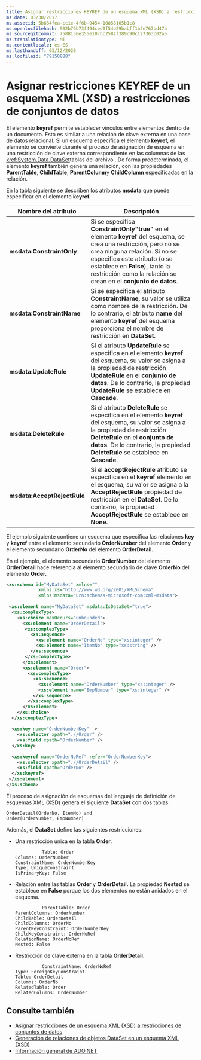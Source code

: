 ```yaml
---
title: Asignar restricciones KEYREF de un esquema XML (XSD) a restricciones de conjuntos de datos
ms.date: 03/30/2017
ms.assetid: 5b634fea-cc1e-4f6b-9454-10858105b1c8
ms.openlocfilehash: 902b79b73f494ced0f54b29babff1b2e767bd47a
ms.sourcegitcommit: 7588136e355e10cbc2582f389c90c127363c02a5
ms.translationtype: MT
ms.contentlocale: es-ES
ms.lasthandoff: 03/12/2020
ms.locfileid: "79150888"
---
```

# <a name="map-keyref-xml-schema-xsd-constraints-to-dataset-constraints"></a>Asignar restricciones KEYREF de un esquema XML (XSD) a restricciones de conjuntos de datos
El elemento **keyref** permite establecer vínculos entre elementos dentro de un documento. Esto es similar a una relación de clave externa en una base de datos relacional. Si un esquema especifica el elemento **keyref,** el elemento se convierte durante el proceso de asignación de esquema en una restricción de clave externa correspondiente en las columnas de las <xref:System.Data.DataSet>tablas del archivo . De forma predeterminada, el elemento **keyref** también genera una relación, con las propiedades **ParentTable**, **ChildTable**, **ParentColumn**y **ChildColumn** especificadas en la relación.  
  
 En la tabla siguiente se describen los atributos **msdata** que puede especificar en el elemento **keyref.**  
  
|Nombre del atributo|Descripción|  
|--------------------|-----------------|  
|**msdata:ConstraintOnly**|Si se especifica **ConstraintOnly"true"** en el elemento **keyref** del esquema, se crea una restricción, pero no se crea ninguna relación. Si no se especifica este atributo (o se establece en **False**), tanto la restricción como la relación se crean en el **conjunto de datos**.|  
|**msdata:ConstraintName**|Si se especifica el atributo **ConstraintName,** su valor se utiliza como nombre de la restricción. De lo contrario, el atributo **name** del elemento **keyref** del esquema proporciona el nombre de restricción en **DataSet**.|  
|**msdata:UpdateRule**|Si el atributo **UpdateRule** se especifica en el elemento **keyref** del esquema, su valor se asigna a la propiedad de restricción **UpdateRule** en el **conjunto de datos**. De lo contrario, la propiedad **UpdateRule** se establece en **Cascade**.|  
|**msdata:DeleteRule**|Si el atributo **DeleteRule** se especifica en el elemento **keyref** del esquema, su valor se asigna a la propiedad de restricción **DeleteRule** en el **conjunto de datos**. De lo contrario, la propiedad **DeleteRule** se establece en **Cascade**.|  
|**msdata:AcceptRejectRule**|Si el **acceptRejectRule** atributo se especifica en el **keyref** elemento en el esquema, su valor se asigna a la **AcceptRejectRule** propiedad de restricción en el **DataSet**. De lo contrario, la propiedad **AcceptRejectRule** se establece en **None**.|  
  
 El ejemplo siguiente contiene un esquema que especifica las relaciones **key** y **keyref** entre el elemento secundario **OrderNumber** del elemento **Order** y el elemento secundario **OrderNo** del elemento **OrderDetail.**  
  
 En el ejemplo, el elemento secundario **OrderNumber** del elemento **OrderDetail** hace referencia al elemento secundario de clave **OrderNo** del elemento **Order.**  
  
```xml  
<xs:schema id="MyDataSet" xmlns=""
            xmlns:xs="http://www.w3.org/2001/XMLSchema"
            xmlns:msdata="urn:schemas-microsoft-com:xml-msdata">  
  
 <xs:element name="MyDataSet" msdata:IsDataSet="true">  
  <xs:complexType>  
    <xs:choice maxOccurs="unbounded">  
      <xs:element name="OrderDetail">  
       <xs:complexType>  
         <xs:sequence>  
           <xs:element name="OrderNo" type="xs:integer" />  
           <xs:element name="ItemNo" type="xs:string" />  
         </xs:sequence>  
       </xs:complexType>  
      </xs:element>  
      <xs:element name="Order">  
        <xs:complexType>  
          <xs:sequence>  
            <xs:element name="OrderNumber" type="xs:integer" />  
            <xs:element name="EmpNumber" type="xs:integer" />  
          </xs:sequence>  
        </xs:complexType>  
      </xs:element>  
    </xs:choice>  
  </xs:complexType>  
  
  <xs:key name="OrderNumberKey"  >  
    <xs:selector xpath=".//Order" />  
    <xs:field xpath="OrderNumber" />  
  </xs:key>  
  
  <xs:keyref name="OrderNoRef" refer="OrderNumberKey">  
    <xs:selector xpath=".//OrderDetail" />  
    <xs:field xpath="OrderNo" />  
  </xs:keyref>  
 </xs:element>  
</xs:schema>  
```  
  
 El proceso de asignación de esquemas del lenguaje de definición de esquemas XML (XSD) genera el siguiente **DataSet** con dos tablas:  
  
```text  
OrderDetail(OrderNo, ItemNo) and  
Order(OrderNumber, EmpNumber)  
```  
  
 Además, el **DataSet** define las siguientes restricciones:  
  
- Una restricción única en la tabla **Order.**  
  
    ```text
              Table: Order  
    Columns: OrderNumber
    ConstraintName: OrderNumberKey  
    Type: UniqueConstraint  
    IsPrimaryKey: False  
    ```  
  
- Relación entre las tablas **Order** y **OrderDetail.** La propiedad **Nested** se establece en **False** porque los dos elementos no están anidados en el esquema.  
  
    ```text
              ParentTable: Order  
    ParentColumns: OrderNumber
    ChildTable: OrderDetail  
    ChildColumns: OrderNo
    ParentKeyConstraint: OrderNumberKey  
    ChildKeyConstraint: OrderNoRef  
    RelationName: OrderNoRef  
    Nested: False  
    ```  
  
- Restricción de clave externa en la tabla **OrderDetail.**  
  
    ```text  
              ConstraintName: OrderNoRef  
    Type: ForeignKeyConstraint  
    Table: OrderDetail  
    Columns: OrderNo
    RelatedTable: Order  
    RelatedColumns: OrderNumber
    ```  
  
## <a name="see-also"></a>Consulte también

- [Asignar restricciones de un esquema XML (XSD) a restricciones de conjuntos de datos](mapping-xml-schema-xsd-constraints-to-dataset-constraints.md)
- [Generación de relaciones de objetos DataSet en un esquema XML (XSD)](generating-dataset-relations-from-xml-schema-xsd.md)
- [Información general de ADO.NET](../ado-net-overview.md)
